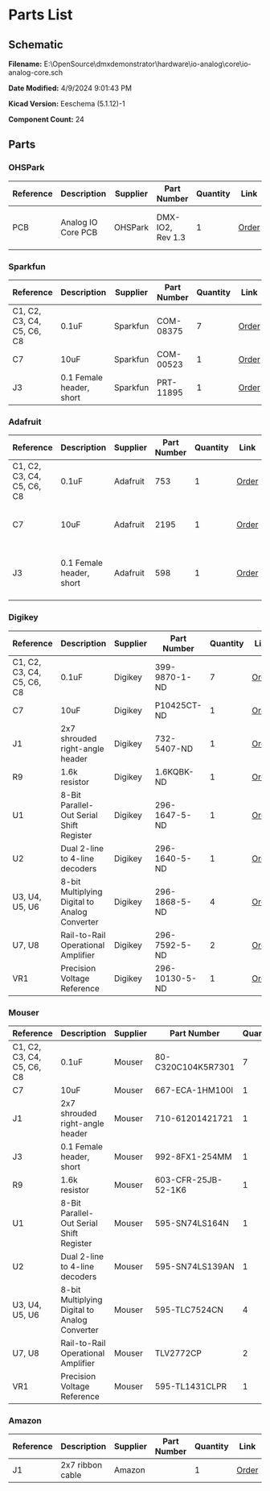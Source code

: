 
# Parts List

## Schematic

**Filename:** E:\OpenSource\dmxdemonstrator\hardware\io-analog\core\io-analog-core.sch

**Date Modified:** 4/9/2024 9:01:43 PM

**Kicad Version:** Eeschema (5.1.12)-1

**Component Count:** 24

## Parts


### OHSPark

Reference|Description|Supplier|Part Number|Quantity|Link|Notes
---------|-----------|--------|-----------|--------|----|-----
PCB|Analog IO Core PCB|OHSPark|DMX-IO2, Rev 1.3|1|[Order](https://oshpark.com/shared_projects/t0nTgzDz)|pack of 3, 2 not used
<!--PARTROW-->

### Sparkfun

Reference|Description|Supplier|Part Number|Quantity|Link|Notes
---------|-----------|--------|-----------|--------|----|-----
C1, C2, C3, C4, C5, C6, C8|0.1uF|Sparkfun|COM-08375|7|[Order](https://www.sparkfun.com/products/8375)|
C7|10uF|Sparkfun|COM-00523|1|[Order](https://www.sparkfun.com/products/523)|
J3|0.1 Female header, short|Sparkfun|PRT-11895|1|[Order](https://www.sparkfun.com/products/11895)|
<!--PARTROW-->

### Adafruit

Reference|Description|Supplier|Part Number|Quantity|Link|Notes
---------|-----------|--------|-----------|--------|----|-----
C1, C2, C3, C4, C5, C6, C8|0.1uF|Adafruit|753|1|[Order](https://www.adafruit.com/product/753)|pack of 10, 3 not used
C7|10uF|Adafruit|2195|1|[Order](https://www.adafruit.com/product/2195)|pack of 10, 9 not used
J3|0.1 Female header, short|Adafruit|598|1|[Order](https://www.adafruit.com/product/598)|pack of 15, 14 not used
<!--PARTROW-->

### Digikey

Reference|Description|Supplier|Part Number|Quantity|Link|Notes
---------|-----------|--------|-----------|--------|----|-----
C1, C2, C3, C4, C5, C6, C8|0.1uF|Digikey| 399-9870-1-ND|7|[Order](https://www.digikey.com/en/products/detail/kemet/C320C104K5R5TA7301/3726156?s=N4IgTCBcDaIMIGYwAY4EZkBYDSBWASrgCoCCA7AsmiALoC%2BQA)|
C7|10uF|Digikey|P10425CT-ND|1|[Order](https://www.digikey.com/en/products/detail/panasonic-electronic-components/ECA-1HM100I/268510)|
J1|2x7 shrouded right-angle header|Digikey| 732-5407-ND|1|[Order](https://www.digikey.com/en/products/detail/w%C3%BCrth-elektronik/61201421721/4846921)|
R9|1.6k resistor|Digikey|1.6KQBK-ND|1|[Order](https://www.digikey.com/en/products/detail/yageo/CFR-25JB-52-1K6/141)|
U1|8-Bit Parallel-Out Serial Shift Register|Digikey|296-1647-5-ND|1|[Order](https://www.digikey.com/en/products/detail/texas-instruments/SN74LS164N/277293)|
U2|Dual 2-line to 4-line decoders|Digikey|296-1640-5-ND|1|[Order](https://www.digikey.com/en/products/detail/texas-instruments/SN74LS139AN/277286)|
U3, U4, U5, U6|8-bit Multiplying Digital to Analog Converter|Digikey|296-1868-5-ND|4|[Order](https://www.digikey.com/en/products/detail/texas-instruments/TLC7524CN/277513)|
U7, U8|Rail-to-Rail Operational Amplifier|Digikey|296-7592-5-ND|2|[Order](https://www.digikey.com/en/products/detail/texas-instruments/TLV2772CP/374329)|
VR1|Precision Voltage Reference|Digikey|296-10130-5-ND|1|[Order](https://www.digikey.com/en/products/detail/texas-instruments/TL1431CLP/380747)|
<!--PARTROW-->

### Mouser

Reference|Description|Supplier|Part Number|Quantity|Link|Notes
---------|-----------|--------|-----------|--------|----|-----
C1, C2, C3, C4, C5, C6, C8|0.1uF|Mouser|80-C320C104K5R7301|7|[Order](https://www.mouser.com/ProductDetail/KEMET/C320C104K5R5TA7301/?qs=cWONFOU2MXytiO%2Fz22pl%252Bg%3D%3D)|
C7|10uF|Mouser|667-ECA-1HM100I|1|[Order](https://www.mouser.com/ProductDetail/Panasonic/ECA-1HM100I?qs=iJXPy%2FkScuGKyyHdlAUvZA%3D%3D)|
J1|2x7 shrouded right-angle header|Mouser|710-61201421721|1|[Order](https://www.mouser.com/ProductDetail/Wurth-Elektronik/61201421721?qs=PhR8RmCirEbQk5OcjPFu0A%3D%3D)|
J3|0.1 Female header, short|Mouser|992-8FX1-254MM|1|[Order](https://www.mouser.com/ProductDetail/Gravitech/8Fx1-254mm?qs=Vxac6xGyzPk0zR%2F1vGr2Gg%3D%3D)|
R9|1.6k resistor|Mouser|603-CFR-25JB-52-1K6|1|[Order](https://www.mouser.com/ProductDetail/YAGEO/CFR-25JB-52-1K6?qs=oypCK0zG324gUY%252BXSosJrA%3D%3D)|
U1|8-Bit Parallel-Out Serial Shift Register|Mouser|595-SN74LS164N|1|[Order](https://www.mouser.com/ProductDetail/Texas-Instruments/SN74LS164N?qs=spW5eSrOWB4KbXBVmPSWoA%3D%3D)|
U2|Dual 2-line to 4-line decoders|Mouser|595-SN74LS139AN|1|[Order](https://www.mouser.com/ProductDetail/Texas-Instruments/SN74LS139AN?qs=3pnr37ZAbK%2FhW2T3DHZDAw%3D%3D)|
U3, U4, U5, U6|8-bit Multiplying Digital to Analog Converter|Mouser|595-TLC7524CN|4|[Order](https://www.mouser.com/ProductDetail/Texas-Instruments/TLC7524CN?qs=YEaxc5757jOODnhHTXWKGQ%3D%3D)|
U7, U8|Rail-to-Rail Operational Amplifier|Mouser|TLV2772CP|2|[Order](https://www.mouser.com/ProductDetail/Texas-Instruments/TLV2772CP?qs=xJkDX%2FqrskNfjj3oeOxKDg%3D%3D)|
VR1|Precision Voltage Reference|Mouser|595-TL1431CLPR|1|[Order](https://www.mouser.com/ProductDetail/Texas-Instruments/TL1431CLPR?qs=UGVLDq%2F29ugvMf6UgtTXcg%3D%3D)|
<!--PARTROW-->

### Amazon

Reference|Description|Supplier|Part Number|Quantity|Link|Notes
---------|-----------|--------|-----------|--------|----|-----
J1|2x7 ribbon cable|Amazon||1|[Order](https://www.amazon.com/s?k=14-Pin+IDC+Connector+Flat+Ribbon+Cable&i=electronics&crid=2FIML0V1LB13U&sprefix=14-pin+idc+connector+flat+ribbon+cable%2Celectronics%2C271&ref=nb_sb_noss)|
<!--PARTROW-->
<!--VENDORLIST-->

